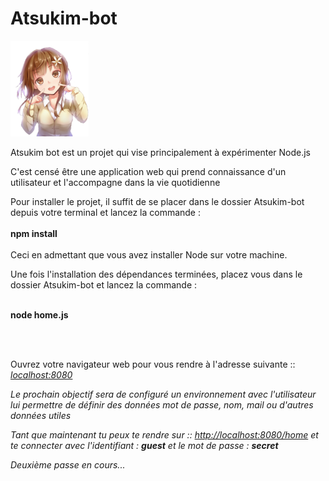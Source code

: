 # Atsukim-bot

<img src='atsukim.png'>

<p> Atsukim bot est un projet qui vise principalement à expérimenter Node.js </p>

<p> C'est censé être une application web qui prend connaissance d'un utilisateur et l'accompagne dans la vie quotidienne </p>

<p> Pour installer le projet, il suffit de se placer dans le dossier Atsukim-bot depuis votre terminal et lancez la commande : <br><br><strong>npm install</strong> <br><br> Ceci en admettant que vous avez installer Node sur votre machine. </p>

<p> Une fois l'installation des dépendances terminées, placez vous dans le dossier Atsukim-bot et lancez la commande : 
<br><br>
  
  <strong> node home.js </strong>
  
  <br><br>
  
   Ouvrez votre navigateur web pour vous rendre à l'adresse suivante :: <em><a href="http://localhost:8080/" target="_blank">localhost:8080</a></p>


<p><em> Le prochain objectif sera de configuré un environnement avec l'utilisateur lui permettre de définir des données mot de passe, nom, mail ou d'autres données utiles</em></p>

<p> Tant que maintenant tu peux te rendre sur :: <a href="http://localhost:8080/home" target="_blank">http://localhost:8080/home</a> et te connecter  avec l'identifiant : <strong>guest</strong> et le mot de passe : <strong>secret</strong> </p> 

<p> Deuxième passe en cours... </p>
